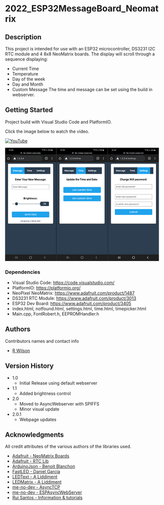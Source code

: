 # 2022_ESP32MessageBoard_Neomatrix

## Description

This project is intended for use with an ESP32 microcontroller, DS3231 I2C RTC module and 4 8x8 NeoMatrix boards.
The display will scroll through a sequence displaying:

* Current Time
* Temperature
* Day of the week
* Day and Month
* Custom Message
The time and message can be set using the build in webserver.

## Getting Started

Project build with Visual Studio Code and PlatformIO.

Click the image below to watch the video.

[![YouTube](http://img.youtube.com/vi/KXobKjZ4cho/0.jpg)](https://www.youtube.com/watch?v=KXobKjZ4cho "Dot Matrix Clock")

![Web Server](https://github.com/VostroDev/2022_ESP32MessageBoard_Neomatrix/blob/V2.0/docs/webserver_v2.png)

### Dependencies

* Visual Studio Code: <https://code.visualstudio.com/>
* PlatformIO: <https://platformio.org/>
* NeoPixel NeoMatrix: <https://www.adafruit.com/product/1487>
* DS3231 RTC Module: <https://www.adafruit.com/product/3013>
* ESP32 Dev Board: <https://www.adafruit.com/product/3405>
* index.html, notfound.html, settings.html, time.html, timepicker.html
* Main.cpp, FontRobert.h, EEPROMHandler.h

## Authors

Contributors names and contact info

* [R Wilson](vostrodev@gmail.com)  

## Version History

* 1.0
  * Initial Release using default webserver
* 1.1
  * Added brightness control
* 2.0
  * Moved to AsyncWebserver with SPIFFS
  * Minor visual update
* 2.0.1
  * Webpage updates

## Acknowledgments

All credit attributes of the various authors of the libraries used.

* [Adafruit - NeoMatrix Boards](https://www.adafruit.com/product/1487)
* [Adafruit - RTC Lib](https://github.com/adafruit/RTClib)
* [ArduinoJson - Benoit Blanchon](https://arduinojson.org)
* [FastLED - Daniel Garcia](https://fastled.io)
* [LEDText - A Liddiment](https://github.com/AaronLiddiment/LEDText)
* [LEDMatrix - A Liddiment](https://github.com/AaronLiddiment/LEDMatrix)
* [me-no-dev - AsyncTCP](https://github.com/me-no-dev/AsyncTCP)
* [me-no-dev - ESPAsyncWebServer](https://github.com/me-no-dev/ESPAsyncWebServer)
* [Rui Santos - Information & tutorials](https://RandomNerdTutorials.com)
